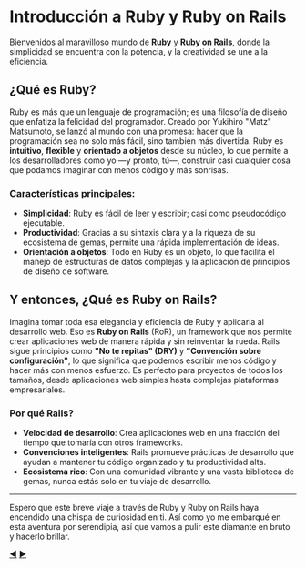 # Introducción a Ruby y Ruby on Rails

Bienvenidos al maravilloso mundo de **Ruby** y **Ruby on Rails**, donde la simplicidad se encuentra con la potencia, y la creatividad se une a la eficiencia. 

## ¿Qué es Ruby?

Ruby es más que un lenguaje de programación; es una filosofía de diseño que enfatiza la felicidad del programador. Creado por Yukihiro "Matz" Matsumoto, se lanzó al mundo con una promesa: hacer que la programación sea no solo más fácil, sino también más divertida. Ruby es **intuitivo**, **flexible** y **orientado a objetos** desde su núcleo, lo que permite a los desarrolladores como yo —y pronto, tú—, construir casi cualquier cosa que podamos imaginar con menos código y más sonrisas.

### Características principales:
- **Simplicidad**: Ruby es fácil de leer y escribir; casi como pseudocódigo ejecutable.
- **Productividad**: Gracias a su sintaxis clara y a la riqueza de su ecosistema de gemas, permite una rápida implementación de ideas.
- **Orientación a objetos**: Todo en Ruby es un objeto, lo que facilita el manejo de estructuras de datos complejas y la aplicación de principios de diseño de software.

## Y entonces, ¿Qué es Ruby on Rails?

Imagina tomar toda esa elegancia y eficiencia de Ruby y aplicarla al desarrollo web. Eso es **Ruby on Rails** (RoR), un framework que nos permite crear aplicaciones web de manera rápida y sin reinventar la rueda. Rails sigue principios como **"No te repitas" (DRY)** y **"Convención sobre configuración"**, lo que significa que podemos escribir menos código y hacer más con menos esfuerzo. Es perfecto para proyectos de todos los tamaños, desde aplicaciones web simples hasta complejas plataformas empresariales.

### Por qué Rails?
- **Velocidad de desarrollo**: Crea aplicaciones web en una fracción del tiempo que tomaría con otros frameworks.
- **Convenciones inteligentes**: Rails promueve prácticas de desarrollo que ayudan a mantener tu código organizado y tu productividad alta.
- **Ecosistema rico**: Con una comunidad vibrante y una vasta biblioteca de gemas, nunca estás solo en tu viaje de desarrollo.

---

Espero que este breve viaje a través de Ruby y Ruby on Rails haya encendido una chispa de curiosidad en ti. Así como yo me embarqué en esta aventura por serendipia, así que vamos a pulir este diamante en bruto y hacerlo brillar. 

[:arrow_backward:](README.md) [:arrow_forward:](02-Historia-Ruby.md)

